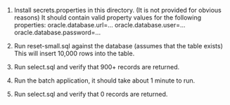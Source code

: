 1. Install secrets.properties in this directory.  (It is not provided for obvious reasons)
It should contain valid property values for the following properties:
oracle.database.url=...
oracle.database.user=...
oracle.database.password=...

2. Run reset-small.sql against the database (assumes that the table exists)
This will insert 10,000 rows into the table.

3. Run select.sql and verify that 900+ records are returned.

4. Run the batch application, it should take about 1 minute to run.

5. Run select.sql and verify that 0 records are returned.
